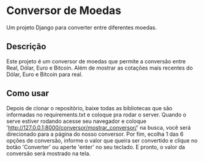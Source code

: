 # Conversor de Moedas

Um projeto Django para converter entre diferentes moedas.

## Descrição

Este projeto é um conversor de moedas que permite a conversão entre Real, Dólar, Euro e Bitcoin. Além de mostrar as cotações mais recentes do Dólar, Euro e Bitcoin para real.

## Como usar

Depois de clonar o repositório, baixe todas as bibliotecas que são informadas no requirements.txt e coloque pra rodar o server.
Quando o serve estiver rodando acesse seu navegador e coloque 'http://127.0.0.1:8000/conversor/mostrar_conversor/' na busca, você será direcionado para a página do nosso conversor.
Por fim, ecolha 1 das 6 opções de conversão, informe o valor que queira ser convertido e clique no botão 'Converter' ou aperte 'enter' no seu teclado.
E pronto, o valor da conversão será mostrado na tela.
